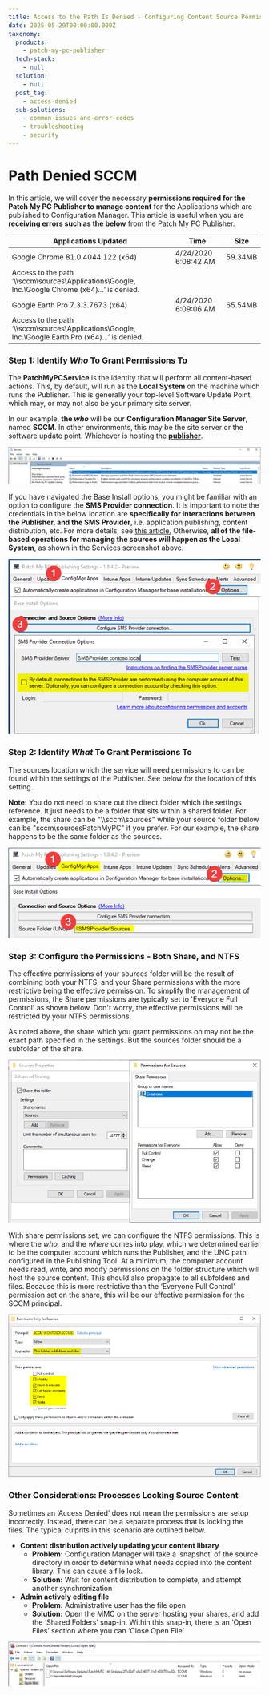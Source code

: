 ```yaml
---
title: Access to the Path Is Denied - Configuring Content Source Permissions
date: 2025-05-29T00:00:00.000Z
taxonomy:
  products:
    - patch-my-pc-publisher
  tech-stack:
    - null
  solution:
    - null
  post_tag:
    - access-denied
  sub-solutions:
    - common-issues-and-error-codes
    - troubleshooting
    - security
---
```


# Path Denied SCCM

In this article, we will cover the necessary **permissions required for the Patch My PC Publisher to manage content** for the Applications which are published to Configuration Manager. This article is useful when you are **receiving errors such as the below** from the Patch My PC Publisher.

| Applications Updated                                                                                | Time                 | Size    |
| --------------------------------------------------------------------------------------------------- | -------------------- | ------- |
| Google Chrome 81.0.4044.122 (x64)                                                                   | 4/24/2020 6:08:42 AM | 59.34MB |
| Access to the path ‘\\\sccm\sources\Applications\Google, Inc.\Google Chrome (x64)...’ is denied.    |                      |         |
| Google Earth Pro 7.3.3.7673 (x64)                                                                   | 4/24/2020 6:09:06 AM | 65.54MB |
| Access to the path ‘\\\sccm\sources\Applications\Google, Inc.\Google Earth Pro (x64)...’ is denied. |                      |         |

### Step 1: Identify _Who_ To Grant Permissions To

The **PatchMyPCService** is the identity that will perform all content-based actions. This, by default, will run as the **Local System** on the machine which runs the Publisher. This is generally your top-level Software Update Point, which may, or may not also be your primary site server.

In our example, **the&#x20;**_**who**_ will be our **Configuration Manager Site Server**, named **SCCM**. In other environments, this may be the site server or the software update point. Whichever is hosting the [**publisher**](../../docs/).

![PatchMyPCService in Services](../../_images/RemoteDesktopManagerFree_dL5SuC26OV.png)

If you have navigated the Base Install options, you might be familiar with an option to configure the **SMS Provider connection**. It is important to note the credentials in the below location are **specifically for interactions between the Publisher, and the SMS Provider**, i.e. application publishing, content distribution, etc. For more details, see [this article.](https://patchmypc.com/permissions-required-in-sccm-for-base-installation-packages-from-patch-my-pc) Otherwise, **all of the file-based operations for managing the sources will happen as the Local System**, as shown in the Services screenshot above.

![SMS Provider Credentials - Not used for File based operations](../../_images/SMSProviderConnection.png)

### Step 2: Identify _What_ To Grant Permissions To

The sources location which the service will need permissions to can be found within the settings of the Publisher. See below for the location of this setting.

**Note:** You do not need to share out the direct folder which the settings reference. It just needs to be a folder that sits within a shared folder. For example, the share can be "\\\sccm\sources" while your source folder below can be "sccm\sourcesPatchMyPC" if you prefer. For our example, the share happens to be the same folder as the sources.

![Content Source for ConfigMgr Applications.](../../_images/PublishingService-ContentSourceInfo-2.png)

### Step 3: Configure the Permissions - Both Share, and NTFS

The effective permissions of your sources folder will be the result of combining both your NTFS, and your Share permissions with the more restrictive being the effective permission. To simplify the management of permissions, the Share permissions are typically set to 'Everyone Full Control' as shown below. Don't worry, the effective permissions will be restricted by your NTFS permissions.

As noted above, the share which you grant permissions on may not be the exact path specified in the settings. But the sources folder should be a subfolder of the share.&#x20;

![Source Folder Sharing Permissions](../../_images/SourceSharePermissions.png)

With share permissions set, we can configure the NTFS permissions. This is where the _who,_ and the _where_ comes into play, which we determined earlier to be the computer account which runs the Publisher, and the UNC path configured in the Publishing Tool. At a minimum, the computer account needs read, write, and modify permissions on the folder structure which will host the source content. This should also propagate to all subfolders and files. Because this is more restrictive than the ‘Everyone Full Control’ permission set on the share, this will be our effective permission for the SCCM principal.&#x20;

![Sources ACL Permissions](../../_images/Sources_ACL.png)

### Other Considerations: Processes Locking Source Content

Sometimes an ‘Access Denied’ does not mean the permissions are setup incorrectly. Instead, there can be a separate process that is locking the files. The typical culprits in this scenario are outlined below.

* **Content distribution actively updating your content library**
  * **Problem:** Configuration Manager will take a ‘snapshot’ of the source directory in order to determine what needs copied into the content library. This can cause a file lock.
  * **Solution:** Wait for content distribution to complete, and attempt another synchronization
* **Admin actively editing file**
  * **Problem:** Administrative user has the file open
  * **Solution:** Open the MMC on the server hosting your shares, and add the ‘Shared Folders’ snap-in. Within this snap-in, there is an ‘Open Files’ section where you can ‘Close Open File’

![](../../_images/close_open_file.png)
